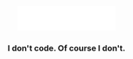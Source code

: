 <div align="center"><img src="main.svg" width="200" height="50"></div>
<div align="center"><h3>I don't code. Of course I don't.</h3></div>
